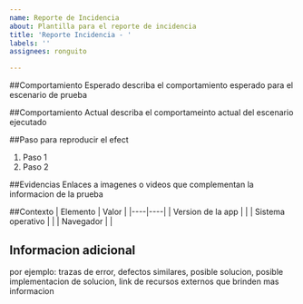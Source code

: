 ```yaml
---
name: Reporte de Incidencia
about: Plantilla para el reporte de incidencia
title: 'Reporte Incidencia - '
labels: ''
assignees: ronguito

---
```


##Comportamiento Esperado
describa el comportamiento esperado para el escenario de prueba

##Comportamiento Actual
describa el comportameinto actual del escenario ejecutado

##Paso para reproducir el efect
1. Paso 1
2. Paso 2

##Evidencias
Enlaces a imagenes o videos que complementan la informacion de la prueba

##Contexto
| Elemento  |  Valor |
|----|----|
| Version de la app |    |
| Sistema operativo |    |
| Navegador |      |

## Informacion adicional
por ejemplo: trazas de error, defectos similares, posible solucion, posible implementacion de solucion, link de recursos externos que brinden mas informacion
